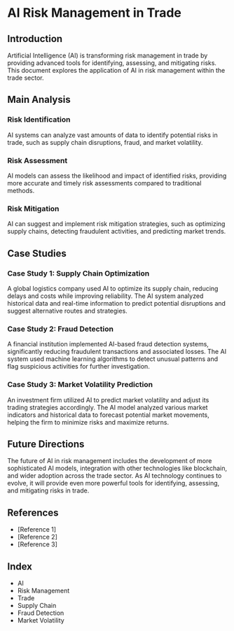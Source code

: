 # AI Risk Management in Trade

## Introduction
Artificial Intelligence (AI) is transforming risk management in trade by providing advanced tools for identifying, assessing, and mitigating risks. This document explores the application of AI in risk management within the trade sector.

## Main Analysis
### Risk Identification
AI systems can analyze vast amounts of data to identify potential risks in trade, such as supply chain disruptions, fraud, and market volatility.

### Risk Assessment
AI models can assess the likelihood and impact of identified risks, providing more accurate and timely risk assessments compared to traditional methods.

### Risk Mitigation
AI can suggest and implement risk mitigation strategies, such as optimizing supply chains, detecting fraudulent activities, and predicting market trends.

## Case Studies
### Case Study 1: Supply Chain Optimization
A global logistics company used AI to optimize its supply chain, reducing delays and costs while improving reliability. The AI system analyzed historical data and real-time information to predict potential disruptions and suggest alternative routes and strategies.

### Case Study 2: Fraud Detection
A financial institution implemented AI-based fraud detection systems, significantly reducing fraudulent transactions and associated losses. The AI system used machine learning algorithms to detect unusual patterns and flag suspicious activities for further investigation.

### Case Study 3: Market Volatility Prediction
An investment firm utilized AI to predict market volatility and adjust its trading strategies accordingly. The AI model analyzed various market indicators and historical data to forecast potential market movements, helping the firm to minimize risks and maximize returns.

## Future Directions
The future of AI in risk management includes the development of more sophisticated AI models, integration with other technologies like blockchain, and wider adoption across the trade sector. As AI technology continues to evolve, it will provide even more powerful tools for identifying, assessing, and mitigating risks in trade.

## References
- [Reference 1]
- [Reference 2]
- [Reference 3]

## Index
- AI
- Risk Management
- Trade
- Supply Chain
- Fraud Detection
- Market Volatility
